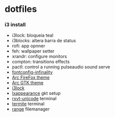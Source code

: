 # dotfiles


### i3 install
 - i3lock: bloqueia teal
 - i3blocks: altera barra de status
 - rofi: app opnner
 - feh: wallpaper setter
 - xrandr: configure monitors
 - compton: transitions effects
 - pactl: control a running pulseaudio sound serve
 - [fontconfig-infinality](http://www.webupd8.org/2013/06/better-font-rendering-in-linux-with.html)
 - [Arc FireFox theme](https://github.com/horst3180/arc-firefox-theme)
 - [Arc GTK theme](https://github.com/horst3180/Arc-theme)
 - [i3lock](https://www.reddit.com/r/unixporn/comments/3358vu/i3lock_unixpornworthy_lock_screen/)
 - [lxappearance](https://wiki.lxde.org/pt/LXAppearance) gkt setup
 - [rxvt-unicode](https://wiki.archlinux.org/index.php/rxvt-unicode#Clickable_URLs) terminal
 - [termite](https://github.com/thestinger/termite) terminal
 - [range](https://github.com/ranger/ranger) filemanager
